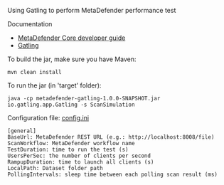 Using Gatling to perform MetaDefender performance test

Documentation

* [MetaDefender Core developer guide](https://onlinehelp.opswat.com/corev4/9._%28NEW%29_MetaDefender_Core_Developer_Guide.html)
* [Gatling](https://gatling.io/)

To build the jar, make sure you have Maven:

	mvn clean install

To run the jar (in 'target' folder):

	java -cp metadefender-gatling-1.0.0-SNAPSHOT.jar io.gatling.app.Gatling -s ScanSimulation

Configuration file: [config.ini](src/main/resources/config.ini)

```
[general]
BaseUrl: MetaDefender REST URL (e.g.: http://localhost:8008/file)
ScanWorkflow: MetaDefender workflow name
TestDuration: time to run the test (s)
UsersPerSec: the number of clients per second
RampupDuration: time to launch all clients (s)
LocalPath: Dataset folder path
PollingIntervals: sleep time between each polling scan result (ms)
```


